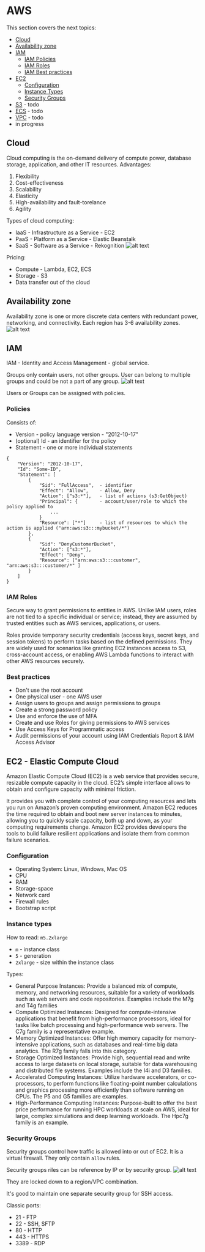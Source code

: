 # AWS
This section covers the next topics:
- [Cloud](#cloud)
- [Availability zone](#availability-zone)
- [IAM](#availability-zone)
    - [IAM Policies](#policies)
    - [IAM Roles](#iam-roles)
    - [IAM Best practices](#best-practices)
- [EC2](#ec2)
    - [Configuration](#configuration)
    - [Instance Types](#instance-types)
    - [Security Groups](#security-groups)
- [S3](#) - todo
- [ECS](#) - todo
- [VPC](#) - todo
- in progress

## Cloud
Cloud computing is the on-demand delivery of compute power, database storage, application, and other IT resources.
Advantages:
1. Flexibility
2. Cost-effectiveness
3. Scalability
4. Elasticity
5. High-availability and fault-torelance
6. Agility

Types of cloud computing:
* IaaS - Infrastructure as a Service - EC2
* PaaS - Platform as a Service - Elastic Beanstalk
* SaaS - Software as a Service - Rekognition
![alt text](../images/aws/cloud1.png)

Pricing:
* Compute - Lambda, EC2, ECS
* Storage - S3
* Data transfer out of the cloud

## Availability zone
Availability zone is one or more discrete data centers with redundant power, networking, and connectivity.
Each region has 3-6 availability zones.
![alt text](../images/aws/availability-zone1.png)

## IAM
IAM - Identity and Access Management - global service.

Groups only contain users, not other groups. User can belong to multiple groups and could be not a part of any group.
![alt text](../images/aws/iam1.png)

Users or Groups can be assigned with policies.

### Policies
Consists of:
* Version - policy language version - "2012-10-17"
* (optional) Id - an identifier for the policy
* Statement - one or more individual statements
```
{
    "Version": "2012-10-17",
    "Id": "Some-ID",
    "Statement": [
        {
            "Sid": "FullAccess",  - identifier
            "Effect": "Allow",    - Allow, Deny
            "Action": ["s3:*"],   - list of actions (s3:GetObject)
            "Principal": {        - account/user/role to which the policy applied to
                ...
            }
            "Resource": ["*"]     - list of resources to which the action is applied ("arn:aws:s3:::mybucket/*")
        },
        {
            "Sid": "DenyCustomerBucket",
            "Action": ["s3:*"],
            "Effect": "Deny",
            "Resource": ["arn:aws:s3:::customer", "arn:aws:s3:::customer/*" ]
        }
    ]
}
```

### IAM Roles
Secure way to grant permissions to entities in AWS.
Unlike IAM users, roles are not tied to a specific individual or service; instead, they are assumed by trusted entities such as AWS services, applications, or users.

Roles provide temporary security credentials (access keys, secret keys, and session tokens) to perform tasks based on the defined permissions. They are widely used for scenarios like granting EC2 instances access to S3, cross-account access,
or enabling AWS Lambda functions to interact with other AWS resources securely.

### Best practices
* Don't use the root account
* One physical user - one AWS user
* Assign users to groups and assign permissions to groups
* Create a strong password policy
* Use and enforce the use of MFA
* Create and use Roles for giving permissions to AWS services
* Use Access Keys for Programmatic access
* Audit permissions of your account using IAM Credentials Report & IAM Access Advisor

## EC2 - Elastic Compute Cloud
Amazon Elastic Compute Cloud (EC2) is a web service that provides secure, resizable compute capacity in the cloud. EC2’s simple interface allows to obtain and configure capacity with minimal friction.

It provides you with complete control of your computing resources and lets you run on Amazon’s proven computing environment. Amazon EC2 reduces the time required to obtain and boot new server instances to minutes, allowing you to quickly scale capacity, both up and down, as your computing requirements change. Amazon EC2 provides developers the tools to build failure resilient applications and isolate them from common failure scenarios.

### Configuration
* Operating System: Linux, Windows, Mac OS
* CPU
* RAM
* Storage-space
* Network card
* Firewall rules
* Bootstrap script

### Instance types
How to read: `m5.2xlarge`
* `m` - instance class
* `5` - generation
* `2xlarge` - size within the instance class

Types:
* General Purpose Instances: Provide a balanced mix of compute, memory, and networking resources, suitable for a variety of workloads such as web servers and code repositories. Examples include the M7g and T4g families
* Compute Optimized Instances: Designed for compute-intensive applications that benefit from high-performance processors, ideal for tasks like batch processing and high-performance web servers. The C7g family is a representative example.
* Memory Optimized Instances: Offer high memory capacity for memory-intensive applications, such as databases and real-time big data analytics. The R7g family falls into this category.
* Storage Optimized Instances: Provide high, sequential read and write access to large datasets on local storage, suitable for data warehousing and distributed file systems. Examples include the I4i and D3 families.
* Accelerated Computing Instances: Utilize hardware accelerators, or co-processors, to perform functions like floating-point number calculations and graphics processing more efficiently than software running on CPUs. The P5 and G5 families are examples.
* High-Performance Computing Instances: Purpose-built to offer the best price performance for running HPC workloads at scale on AWS, ideal for large, complex simulations and deep learning workloads. The Hpc7g family is an example.

### Security Groups
Security groups control how traffic is allowed into or out of EC2. It is a virtual firewall.
They only contain `allow` rules.

Security groups riles can be reference by IP or by security group.
![alt text](/images/aws/ec21.png)

They are locked down to a region/VPC combination.

It's good to maintain one separate security group for SSH access.

Classic ports:
* 21 - FTP
* 22 - SSH, SFTP
* 80 - HTTP
* 443 - HTTPS
* 3389 - RDP